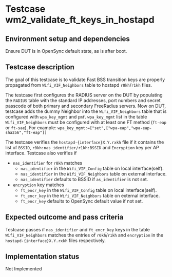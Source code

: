 # Testcase wm2_validate_ft_keys_in_hostapd

## Environment setup and dependencies

Ensure DUT is in OpenSync default state, as is after boot.

## Testcase description

The goal of this testcase is to validate Fast BSS transition keys are properly propagated from `Wifi_VIF_Neighbors`
table to hostapd `r0kh`/`r1kh` files.

The testcase first configures the RADIUS server on the DUT by populating the `RADIUS` table with the standard IP
addresses, port numbers and secret passcode of both primary and secondary FreeRadius servers. Now on DUT, testcase adds
the dummy Neighbor into the `Wifi_VIF_Neighbors` table that is configured with `wpa_key_mgmt` and `pmf`. `wpa_key_mgmt`
list in the table `Wifi_VIF_Neighbors` must be configured with at least one FT method (`ft-eap` or `ft-sae`). For
example: `wpa_key_mgmt:=["set",["wpa-eap","wpa-eap-sha256","ft-eap"]]`

The testcase verifies the `hostapd-{interface}X.Y.rxkh` file if it contains the list of `BSSID`,
`r0kh:nas_identifier/r1kh:BSSID` and `Encryption` key per AP interface. Testcase also verifies if

- `nas_identifier` for `r0kh` matches
    - `nas_identifier` in the `Wifi_VIF_Config` table on local interface(self).
    - `nas_identifier` in the `Wifi_VIF_Neighbors` table on external interface.
    - `nas_identifier` defaults to BSSID if `as_identifier` is not set.
- `encryption` key matches
    - `ft_encr_key` in the `Wifi_VIF_Config` table on local interface(self).
    - `ft_encr_key` in the `Wifi_VIF_Neighbors` table on external interface.
    - `ft_encr_key` defaults to OpenSync default value if not set.

## Expected outcome and pass criteria

Testcase passes if `nas_identifier` and `ft_encr_key` keys in the table `Wifi_VIF_Neighbors` matches the entries of
`r0kh`/`r1kh` and `encryption` in the `hostapd-{interface}X.Y.rxkh` files respectively.

## Implementation status

Not Implemented
